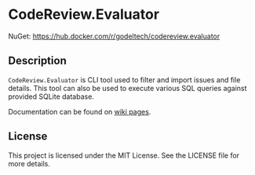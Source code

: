 # CodeReview.Evaluator

NuGet: https://hub.docker.com/r/godeltech/codereview.evaluator

## Description

`CodeReview.Evaluator` is CLI tool used to filter and import issues and file details. This tool can also be used to execute various SQL queries against provided SQLite database.

Documentation can be found on [wiki pages](https://github.com/GodelTech/CodeReview.Evaluator/wiki).

## License

This project is licensed under the MIT License. See the LICENSE file for more details.
